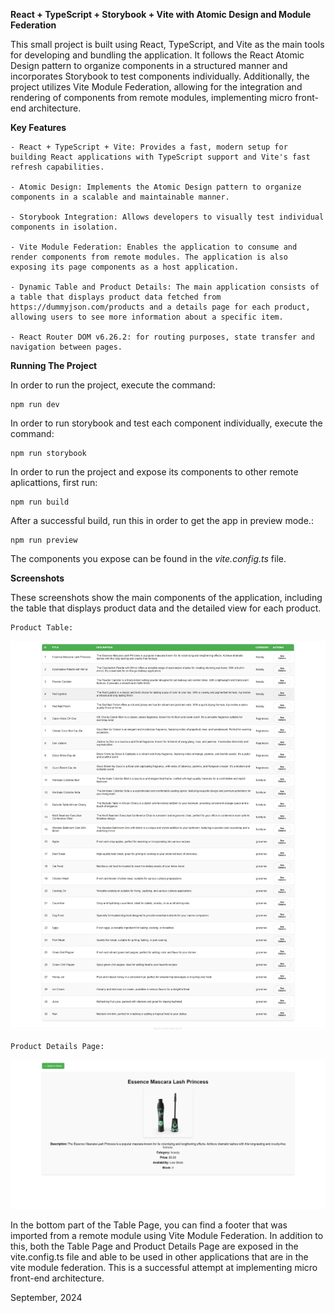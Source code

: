 **React + TypeScript + Storybook + Vite with Atomic Design and Module Federation**

This small project is built using React, TypeScript, and Vite as the main tools for developing and bundling the application. It follows the React Atomic Design pattern to organize components in a structured manner and incorporates Storybook to test components individually. Additionally, the project utilizes Vite Module Federation, allowing for the integration and rendering of components from remote modules, implementing micro front-end architecture.



**Key Features**

    - React + TypeScript + Vite: Provides a fast, modern setup for building React applications with TypeScript support and Vite's fast  refresh capabilities.

    - Atomic Design: Implements the Atomic Design pattern to organize components in a scalable and maintainable manner.

    - Storybook Integration: Allows developers to visually test individual components in isolation.

    - Vite Module Federation: Enables the application to consume and render components from remote modules. The application is also exposing its page components as a host application.

    - Dynamic Table and Product Details: The main application consists of a table that displays product data fetched from https://dummyjson.com/products and a details page for each product, allowing users to see more information about a specific item.

    - React Router DOM v6.26.2: for routing purposes, state transfer and navigation between pages.



**Running The Project**

In order to run the project, execute the command: 

    npm run dev

In order to run storybook and test each component individually, execute the command:

    npm run storybook

In order to run the project and expose its components to other remote aplicattions, first run: 

    npm run build

After a successful build, run this in order to get the app in preview mode.:

    npm run preview

The components you expose can be found in the _vite.config.ts_ file.



**Screenshots**

These screenshots show the main components of the application, including the table that displays product data and the detailed view for each product.

    Product Table:

![product-table-page](Product-Table.png)


    Product Details Page:

![product-details-page](Product-Details.png)


In the bottom part of the Table Page, you can find a footer that was imported from a remote module using Vite Module Federation. In addition to this, both the Table Page and Product Details Page are exposed in the vite.config.ts file and able to be used in other applications that are in the vite module federation. This is a successful attempt at implementing micro front-end architecture.

September, 2024
